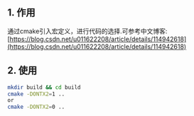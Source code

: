 
## 1. 作用  
通过cmake引入宏定义，进行代码的选择.可参考中文博客:[https://blog.csdn.net/u011622208/article/details/114942618](https://blog.csdn.net/u011622208/article/details/114942618)


## 2. 使用
```bash
mkdir build && cd build
cmake -DONTX2=1 ..
or 
cmake -DONTX2=0 ..
```